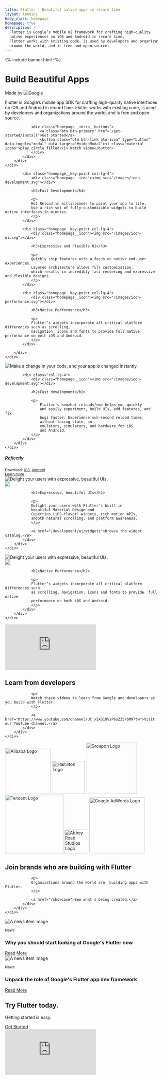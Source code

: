 ```yaml
---
title: Flutter - Beautiful native apps in record time
layout: landing
body_class: homepage
homepage: true
description: >
  Flutter is Google’s mobile UI framework for crafting high-quality
  native experiences on iOS and Android in record time.
  Flutter works with existing code, is used by developers and organizations
  around the world, and is free and open source.
---
```


<div class="text-center">
  {% include banner.html -%}
</div>

<div class="homepage__hero text-center">
    <h1 class="homepage__hero--text">Build Beautiful Apps</h1>
</div>

<section class="homepage__intro card text-center">
    <div class="card-body">
        <div class="row">
            <div class="col-md-10 offset-md-1">
                <span class="homepage__intro__partner">Made by <img src="/images/logo-google.svg" alt="Google"></span>
                <p class="homepage__intro__statement">
                Flutter is Google’s mobile app SDK
                for crafting high-quality native interfaces
                on iOS and Android in record time. Flutter works with existing code,
                is used by developers and organizations around the world,
                and is free and open source.
                </p>
            
                <div class="homepage__intro__buttons">
                    <a class="btn btn-primary" href="/get-started/install">Get Started</a>
                    <button class="btn btn-link btn-icon" type="button" data-toggle="modal" data-target="#videoModal"><i class="material-icons">play_circle_filled</i> Watch video</button>
                </div>
            </div>
        </div>
    </div>
</section>

<section class="homepage__key-points card">
    <div class="card-body">
        <div class="row">

            <div class="homepage__key-point col-lg-4">
                <div class="homepage__icon"><img src="/images/icon-development.svg"></div>
                
                <h3>Fast Development</h3>
    
                <p>
                Hot Reload in milliseconds to paint your app to life.
                Use a rich set of fully-customizable widgets to build native interfaces in minutes.
                </p>
            </div>
    
            <div class="homepage__key-point col-lg-4">
                <div class="homepage__icon"><img src="/images/icon-ui.svg"></div>
                
                <h3>Expressive and Flexible UI</h3>
    
                <p>
                Quickly ship features with a focus on native end-user experiences.
                Layered architecture allows full customization,
                which results in incredibly fast rendering and expressive and flexible designs.
                </p>
            </div>
    
            <div class="homepage__key-point col-lg-4">
                <div class="homepage__icon"><img src="/images/icon-performance.svg"></div>
                
                <h3>Native Performance</h3>
    
                <p>
                Flutter’s widgets incorporate all critical platform differences such as scrolling, 
                navigation, icons and fonts to provide full native performance on both iOS and Android.
                </p>
            </div>
    
        </div>
    </div>
</section>

<section class="homepage__hot-reload card">
    <div class="card-body">
        <div class="row">
            <div class="homepage__card-graphic--fill col-lg-8">
                <img src="/development/tools/images/hot-reload.gif" alt="Make a change in your code, and your app is changed instantly.">
            </div>
            
            <div class="col-lg-4">
                <div class="homepage__icon"><img src="/images/icon-development.svg"></div>
                
                <h2>Fast development</h2>
        
                <p>
                    Flutter's <em>hot reload</em> helps you quickly
                    and easily experiment, build UIs, add features, and fix
                    bugs faster. Experience sub-second reload times,
                    without losing state, on
                    emulators, simulators, and hardware for iOS
                    and Android.
                </p>
            </div>
        </div>
    </div>
</section>

<section class="homepage__beautiful-uis card ">
    <div class="card-body">
        <div class="row">
            <div class="homepage__card-graphic--fill col-lg-8 order-lg-1">
                <div>
                    <div class="homepage__beautiful-uis__app-info">
                        <h5>Reflectly</h5>
                        <small>
                        Download: <a href="https://itunes.apple.com/us/app/reflectly-mindfulness-journal/id1241229134" target="_blank">iOS</a>, <a href="https://play.google.com/store/apps/details?id=com.reflectlyApp&e=-EnableAppDetailsPageRedesign" target="_blank">Android</a><br>
                        <a href="https://reflect.ly/" target="blank">Learn more</a>
                        </small>
                    </div>
                    <img src="/images/homepage/reflectly.png" alt="Delight your users with expressive, beautiful UIs.">
                </div>
            </div>
            <div class="col-lg-4">
                <div class="homepage__icon"><img src="/images/icon-ui.svg"></div>
                
                <h2>Expressive, beautiful UIs</h2>

                <p>
                Delight your users with Flutter's built-in
                beautiful Material Design and
                Cupertino (iOS-flavor) widgets, rich motion APIs,
                smooth natural scrolling, and platform awareness.
                </p>
                
                <a href="/development/ui/widgets">Browse the widget catalog.</a>
            </div>
        </div>
    </div>
</section>

<section class="homepage__native-performance card ">
    <div class="card-body">
        <div class="row">
            <div class="homepage__card-graphic--fill col-lg-8">
                <img src="/images/homepage/platform-parity.png" alt="Delight your users with expressive, beautiful UIs.">
            </div>
            <div class="col-lg-4">
                <div class="homepage__icon"><img src="/images/icon-performance.svg"></div>
                
                <h2>Native Performance</h2>

                <p>
                Flutter’s widgets incorporate all critical platform differences such
                as scrolling, navigation, icons and fonts to provide  full native
                performance on both iOS and Android.
                </p>
            </div>
        </div>
    </div>
</section>

<section class="homepage__learn card ">
    <div class="card-body">
        <div class="row">
            <div class="homepage__card-graphic col-lg-8 order-lg-1">
                <div class="embedded-video-wrapper">
                    <iframe class="embedded-video-wrapper__frame" width="auto" height="auto" src="https://www.youtube.com/embed/W1pNjxmNHNQ" frameborder="0" allow="autoplay; encrypted-media" allowfullscreen></iframe>
                </div>
            </div>
            <div class="col-lg-4">
                <h2>Learn from developers</h2>

                <p>
                Watch these videos to learn from Google and developers as you build with Flutter.
                </p>
                
                <a href="https://www.youtube.com/channel/UC_x5XG1OV2P6uZZ5FSM9Ttw">Visit our YouTube channel.</a>
            </div>
        </div>
    </div>
</section>

<section class="homepage__use-cases card ">
    <div class="card-body">
        <div class="row">
            <div class="homepage__card-graphic col-lg-7 order-lg-1">
                <div>
                    <div class="row align-items-center">
                        <img class="col-4" src="/images/homepage/logo-alibaba.png" alt="Alibaba Logo" width="151">
                        <img class="col-4" src="/images/homepage/logo-hamilton.png" alt="Hamilton Logo" width="108">
                        <img class="col-4" src="/images/homepage/logo-groupon.png" alt="Groupon Logo" width="168">
                    </div>
                    <div class="row align-items-center">
                        <img class="col-4" src="/images/homepage/logo-tencent.png" alt="Tencent Logo" width="192">
                        <img class="col-4" src="/images/homepage/logo-abbey_road_studios.png" alt="Abbey Road Studios Logo" width="78">
                        <img class="col-4" src="/images/homepage/logo-google_adwords.png" alt="Google AdWords Logo" width="183">
                    </div>
                </div>
            </div>
            <div class="col-lg-5">
                <h2>Join brands who are building with Flutter</h2>

                <p>
                Organizations around the world are  building apps with Flutter.
                </p>
                
                <a href="/showcase">See what’s being created.</a>
            </div>
        </div>
    </div>
</section>

<div class="homepage__news card-deck">
    <div class="card">
        <img class="card-img-top" src="/images/homepage/news-1.png" alt="A news item image">
        <div class="card-body">
            <p class="card-text"><small class="text-muted">News</small></p>
            <h3>Why you should start looking at Google's Flutter now</h3>
            <a href="#">Read More</a>
        </div>
    </div>
    <div class="card">
        <img class="card-img-top" src="/images/homepage/news-2.png" alt="A news item image">
        <div class="card-body">
            <p class="card-text"><small class="text-muted">News</small></p>
            <h3>Unpack the role of Google's Flutter app dev framework </h3>
            <a href="#">Read More</a>
        </div>
    </div>
</div>

<section class="homepage__try card text-center">
    <div class="card-body">
        <h2 class="homepage__try__headline">Try Flutter today.</h2>
        <p class="homepage__try__body">Getting started is easy.</p>
        <a class="homepage__try__cta btn btn-primary" href="/get-started/install">Get Started</a>
    </div>
</section>

<!-- Modal -->
<div class="modal fade" id="videoModal" tabindex="-1" role="dialog" aria-hidden="true">
  <div class="modal-dialog modal-dialog-centered modal-lg" role="document">
    <div class="modal-content">
      <div class="modal-body">
        <div class="embedded-video-wrapper">
            <iframe class="embedded-video-wrapper__frame" width="auto" height="auto" src="https://www.youtube.com/embed/fq4N0hgOWzU" frameborder="0" allow="autoplay; encrypted-media" allowfullscreen></iframe>
        </div>
      </div>
    </div>
  </div>
</div>
